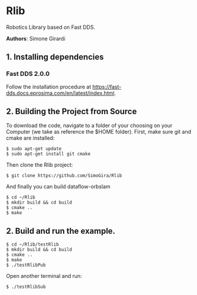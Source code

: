 # Rlib
Robotics Library based on Fast DDS.

**Authors**: Simone Girardi

## 1. Installing dependencies
### Fast DDS 2.0.0
Follow the installation procedure at https://fast-dds.docs.eprosima.com/en/latest/index.html.

## 2. Building the Project from Source
To download the code, navigate to a folder of your choosing on your Computer (we take as reference the $HOME folder). First, make sure git and cmake are installed:
```
$ sudo apt-get update
$ sudo apt-get install git cmake
```

Then clone the Rlib project:
```
$ git clone https://github.com/SimoGira/Rlib
```
And finally you can build dataflow-orbslam
```
$ cd ~/Rlib
$ mkdir build && cd build
$ cmake ..
$ make
```

## 2. Build and run the example.
```
$ cd ~/Rlib/testRlib
$ mkdir build && cd build
$ cmake ..
$ make
$ ./testRlibPub
```
Open another terminal and run:
```
$ ./testRlibSub
```
